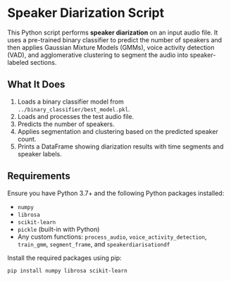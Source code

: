 # Speaker Diarization Script

This Python script performs **speaker diarization** on an input audio file. It uses a pre-trained binary classifier to predict the number of speakers and then applies Gaussian Mixture Models (GMMs), voice activity detection (VAD), and agglomerative clustering to segment the audio into speaker-labeled sections.

## What It Does

1. Loads a binary classifier model from `../binary_classifier/best_model.pkl`.
2. Loads and processes the test audio file.
3. Predicts the number of speakers.
4. Applies segmentation and clustering based on the predicted speaker count.
5. Prints a DataFrame showing diarization results with time segments and speaker labels.

## Requirements

Ensure you have Python 3.7+ and the following Python packages installed:

- `numpy`
- `librosa`
- `scikit-learn`
- `pickle` (built-in with Python)
- Any custom functions: `process_audio`, `voice_activity_detection`, `train_gmm`, `segment_frame`, and `speakerdiarisationdf`

Install the required packages using pip:

```bash
pip install numpy librosa scikit-learn
